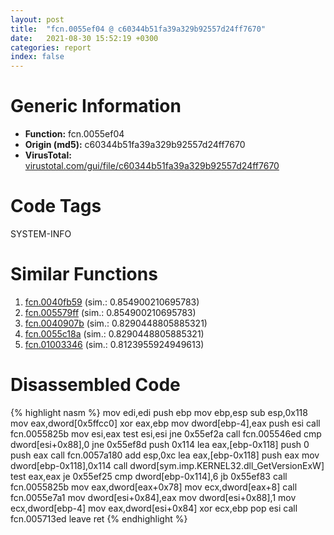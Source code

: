 ```yaml
---
layout: post
title:  "fcn.0055ef04 @ c60344b51fa39a329b92557d24ff7670"
date:   2021-08-30 15:52:19 +0300
categories: report
index: false
---
```


# Generic Information
- **Function:** fcn.0055ef04
- **Origin (md5):** c60344b51fa39a329b92557d24ff7670
- **VirusTotal:** [virustotal.com/gui/file/c60344b51fa39a329b92557d24ff7670][virustotal_ref]

# Code Tags
<span class="tag" id="SYSTEM-INFO">SYSTEM-INFO</span>


# Similar Functions

1. [fcn.0040fb59][similar_1_ref] (sim.: 0.854900210695783)
2. [fcn.005579ff][similar_2_ref] (sim.: 0.854900210695783)
3. [fcn.0040907b][similar_3_ref] (sim.: 0.8290448805885321)
4. [fcn.0055c18a][similar_4_ref] (sim.: 0.8290448805885321)
5. [fcn.01003346][similar_5_ref] (sim.: 0.8123955924949613)


# Disassembled Code

{% highlight nasm %}
mov edi,edi
push ebp
mov ebp,esp
sub esp,0x118
mov eax,dword[0x5ffcc0]
xor eax,ebp
mov dword[ebp-4],eax
push esi
call fcn.0055825b
mov esi,eax
test esi,esi
jne 0x55ef2a
call fcn.005546ed
cmp dword[esi+0x88],0
jne 0x55ef8d
push 0x114
lea eax,[ebp-0x118]
push 0
push eax
call fcn.0057a180
add esp,0xc
lea eax,[ebp-0x118]
push eax
mov dword[ebp-0x118],0x114
call dword[sym.imp.KERNEL32.dll_GetVersionExW]
test eax,eax
je 0x55ef25
cmp dword[ebp-0x114],6
jb 0x55ef83
call fcn.0055825b
mov eax,dword[eax+0x78]
mov ecx,dword[eax+8]
call fcn.0055e7a1
mov dword[esi+0x84],eax
mov dword[esi+0x88],1
mov ecx,dword[ebp-4]
mov eax,dword[esi+0x84]
xor ecx,ebp
pop esi
call fcn.005713ed
leave
ret
{% endhighlight %}


[similar_1_ref]: /report/fcn.0040fb59@a1c6b07868a0eea8f4ee5a872aa71909
[similar_2_ref]: /report/fcn.005579ff@c60344b51fa39a329b92557d24ff7670
[similar_3_ref]: /report/fcn.0040907b@a1c6b07868a0eea8f4ee5a872aa71909
[similar_4_ref]: /report/fcn.0055c18a@c60344b51fa39a329b92557d24ff7670
[similar_5_ref]: /report/fcn.01003346@7be42d186738ec1816397d616de2cb9d
[virustotal_ref]: https://www.virustotal.com/gui/file/c60344b51fa39a329b92557d24ff7670